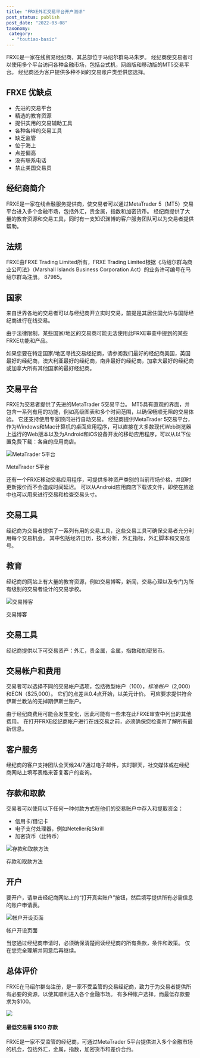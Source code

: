 ```yaml
---
title: "FRXE外汇交易平台开户测评"
post_status: publish
post_date: "2022-03-08"
taxonomy:
 category: 
  - "toutiao-basic"
---
```


FRXE是一家在线贸易经纪商，其总部位于马绍尔群岛马朱罗。 经纪商使交易者可以使用多个平台访问各种金融市场，包括台式机，网络版和移动版的MT5交易平台。 经纪商还为客户提供多种不同的交易账户类型供您选择。

## FRXE 优缺点
- 先进的交易平台
- 精选的教育资源
- 提供实用的交易辅助工具
- 各种各样的交易工具
- 缺乏监管
- 位于海上
- 点差偏高
- 没有联系电话
- 禁止美国交易员


## 经纪商简介

FRXE是一家在线金融服务提供商，使交易者可以通过MetaTrader 5（MT5）交易平台进入多个金融市场，包括外汇，贵金属，指数和加密货币。 经纪商提供了大量的教育资源和交易工具，同时有一支知识渊博的客户服务团队可以为交易者提供帮助。

## 法规

FRXE由FRXE Trading Limited所有，FRXE Trading Limited根据《马绍尔群岛商业公司法》（Marshall Islands Business Corporation Act）的业务许可编号在马绍尔群岛注册。 87985。

## 国家

来自世界各地的交易者可以与经纪商开立实时交易，前提是其居住国允许与国际经纪商进行在线交易。

由于法律限制，某些国家/地区的交易商可能无法使用此FRXE审查中提到的某些FRXE功能和产品。

如果您要在特定国家/地区寻找交易经纪商，请参阅我们最好的经纪商美国，英国最好的经纪商，澳大利亚最好的经纪商，南非最好的经纪商，加拿大最好的经纪商或加拿大所有其他国家的最好经纪商。

## 交易平台

FRXE为交易者提供了先进的MetaTrader 5交易平台。 MT5具有直观的界面，并包含一系列有用的功能，例如高级图表和多个时间范围，以确保畅顺无阻的交易体验。 它还支持使用专家顾问进行自动交易。 经纪商提供MetaTrader 5交易平台，作为Windows和Mac计算机的桌面应用程序，可以直接在大多数现代Web浏览器上运行的Web版本以及为Android和iOS设备开发的移动应用程序，可以从以下位置免费下载：各自的应用商店。

![MetaTrader 5平台](https://cdn.fendou.la/funstoutiao/2020/11/FRXE-Review-MetaTrader-5-Platforms.jpg "MetaTrader 5平台")

MetaTrader 5平台

还有一个FRXE移动交易应用程序，可提供多种资产类别的当前市场价格，并即时更新报价而不会造成时间延迟。 可以从Android应用商店下载该文件，即使在旅途中也可以用来进行交易和检查交易头寸。

## 交易工具

经纪商为交易者提供了一系列有用的交易工具，这些交易工具可确保交易者充分利用每个交易机会。 其中包括经济日历，技术分析，外汇指标，外汇脚本和交易信号。

## 教育

经纪商的网站上有大量的教育资源，例如交易博客，新闻，交易心理以及专门为所有级别的交易者设计的交易学校。

![交易博客](https://cdn.fendou.la/funstoutiao/2020/11/FRXE-Review-Trading-Blogs.png "交易博客")

交易博客

## 交易工具

经纪商提供以下可交易资产：外汇，贵金属，金属，指数和加密货币。

## 交易帐户和费用

交易者可以选择不同的交易帐户选项，包括微型帐户（$100），标准帐户（$2,000）和ECN（$25,000）。 它们的点差从0.4点开始，以美元计价。 可应要求提供符合伊斯兰教法的无掉期伊斯兰账户。

由于经纪商费用可能会发生变化，因此可能有一些未在此FRXE审查中列出的其他费用。 在打开FRXE经纪商帐户进行在线交易之前，必须确保您检查并了解所有最新信息。

## 客户服务

经纪商的客户支持团队全天候24/7通过电子邮件，实时聊天，社交媒体或在经纪商网站上填写表格来答复客户的查询。

## 存款和取款

交易者可以使用以下任何一种付款方式在他们的交易账户中存入和提取资金：
- 信用卡/借记卡
- 电子支付处理器，例如Neteller和Skrill
- 加密货币（比特币）

![存款和取款方法](https://cdn.fendou.la/funstoutiao/2020/11/FRXE-Review-Deposit-and-Withdrawal-Methods-.jpg "存款和取款方法")

存款和取款方法

## 开户

要开户，请单击经纪商网站上的“打开真实账户”按钮，然后填写提供所有必需信息的账户申请表。

![帐户开设页面](https://cdn.fendou.la/funstoutiao/2020/11/FRXE-Review-Account-Opening-Page.jpg "帐户开设页面")

帐户开设页面

当您通过经纪商申请时，必须确保清楚阅读经纪商的所有条款，条件和政策。 仅在您完全理解并同意后再继续。

## 总体评价

FRXE在马绍尔群岛注册，是一家不受监管的交易经纪商，致力于为交易者提供所有必要的资源，以使其顺利进入各个金融市场。 有多种帐户选择，而最低存款要求为$100。

![](https://cdn.fendou.la/funstoutiao/2020/11/Frxe-Logo.png)

#### 最低交易需 $100 存款

FRXE是一家不受监管的经纪商，可通过MetaTrader 5平台提供进入多个金融市场的机会，包括外汇，金属，指数，加密货币和差价合约。
